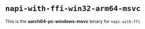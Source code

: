 # `napi-with-ffi-win32-arm64-msvc`

This is the **aarch64-pc-windows-msvc** binary for `napi-with-ffi`
